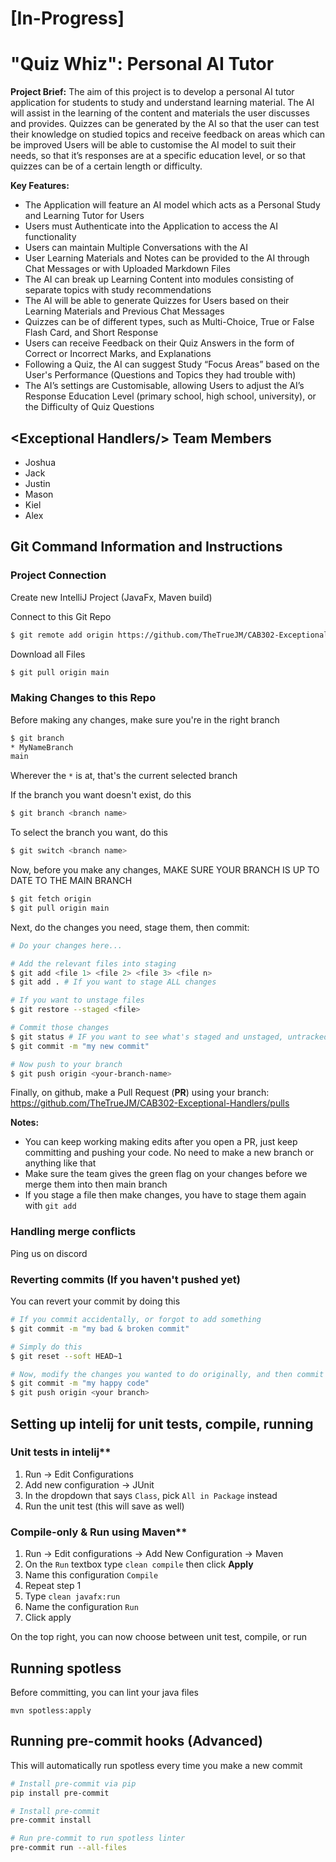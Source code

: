 # \[In-Progress]
# "Quiz Whiz": Personal AI Tutor
**Project Brief:** The aim of this project is to develop a personal AI tutor application for students to study and understand learning material. The AI will assist in the learning of the content and materials the user discusses and provides. Quizzes can be generated by the AI so that the user can test their knowledge on studied topics and receive feedback on areas which can be improved Users will be able to customise the AI model to suit their needs, so that it’s responses are at a specific education level, or so that quizzes can be of a certain length or difficulty.

**Key Features:**
- The Application will feature an AI model which acts as a Personal Study and Learning Tutor for Users
- Users must Authenticate into the Application to access the AI functionality
- Users can maintain Multiple Conversations with the AI
- User Learning Materials and Notes can be provided to the AI through Chat Messages or with Uploaded Markdown Files
- The AI can break up Learning Content into modules consisting of separate topics with study recommendations
- The AI will be able to generate Quizzes for Users based on their Learning Materials and Previous Chat Messages
- Quizzes can be of different types, such as Multi-Choice, True or False Flash Card, and Short Response
- Users can receive Feedback on their Quiz Answers in the form of Correct or Incorrect Marks, and Explanations
- Following a Quiz, the AI can suggest Study “Focus Areas” based on the User's Performance (Questions and Topics they had trouble with)
- The AI’s settings are Customisable, allowing Users to adjust the AI’s Response Education Level (primary school, high school, university), or the Difficulty of Quiz Questions


## \<Exceptional Handlers/> Team Members
- Joshua
- Jack
- Justin
- Mason
- Kiel
- Alex

## Git Command Information and Instructions
### Project Connection
Create new IntelliJ Project (JavaFx, Maven build)

Connect to this Git Repo
```bash
$ git remote add origin https://github.com/TheTrueJM/CAB302-Exceptional-Handlers.git
```

Download all Files
```bash
$ git pull origin main
```

### Making Changes to this Repo
Before making any changes, make sure you're in the right branch
```bash
$ git branch
* MyNameBranch 
main
```
Wherever the `*` is at, that's the current selected branch


If the branch you want doesn't exist, do this
```bash
$ git branch <branch name>
```

To select the branch you want, do this
```bash
$ git switch <branch name>
```

Now, before you make any changes, MAKE SURE YOUR BRANCH IS UP TO DATE TO THE MAIN BRANCH
```bash
$ git fetch origin
$ git pull origin main
```

Next, do the changes you need, stage them, then commit:
```bash
# Do your changes here...

# Add the relevant files into staging
$ git add <file 1> <file 2> <file 3> <file n>
$ git add . # If you want to stage ALL changes

# If you want to unstage files
$ git restore --staged <file>

# Commit those changes
$ git status # IF you want to see what's staged and unstaged, untracked files
$ git commit -m "my new commit"

# Now push to your branch
$ git push origin <your-branch-name>
```

Finally, on github, make a Pull Request (**PR**) using your branch: https://github.com/TheTrueJM/CAB302-Exceptional-Handlers/pulls

**Notes:**
- You can keep working making edits after you open a PR, just keep committing and pushing your code. No need to make a new branch or anything like that
- Make sure the team gives the green flag on your changes before we merge them into then main branch
- If you stage a file then make changes, you have to stage them again with `git add`

### Handling merge conflicts
Ping us on discord

### Reverting commits (If you haven't pushed yet)
You can revert your commit by doing this
```bash
# If you commit accidentally, or forgot to add something
$ git commit -m "my bad & broken commit"

# Simply do this
$ git reset --soft HEAD~1

# Now, modify the changes you wanted to do originally, and then commit
$ git commit -m "my happy code"
$ git push origin <your branch>
```

## Setting up intelij for unit tests, compile, running
### Unit tests in intelij**
1. Run -> Edit Configurations
2. Add new configuration -> JUnit
3. In the dropdown that says `Class`, pick `All in Package` instead
4. Run the unit test (this will save as well)

### Compile-only & Run using Maven**
1. Run -> Edit configurations -> Add New Configuration -> Maven
2. On the `Run` textbox type `clean compile` then click **Apply**
3. Name this configuration `Compile`
4. Repeat step 1
5. Type `clean javafx:run`
6. Name the configuration `Run`
7. Click apply

On the top right, you can now choose between unit test, compile, or run

## Running spotless
Before committing, you can lint your java files
```
mvn spotless:apply
```

## Running pre-commit hooks (Advanced)
This will automatically run spotless every time you make a new commit
```sh
# Install pre-commit via pip
pip install pre-commit

# Install pre-commit
pre-commit install

# Run pre-commit to run spotless linter
pre-commit run --all-files
```
